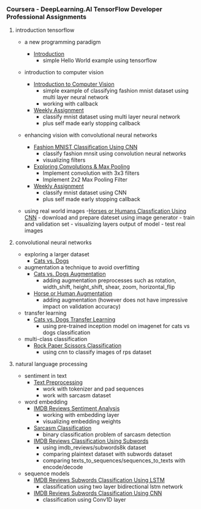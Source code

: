 ### Coursera - DeepLearning.AI TensorFlow Developer Professional Assignments

1. introduction tensorflow
	- a new programming paradigm
		- [Introduction](/house_price_prediction.ipynb)
			- simple Hello World example using tensorflow

	- introduction to computer vision
		- [Introduction to Computer Vision](/fashion_mnist.ipynb)
			- simple example of classifying fashion mnist dataset using multi layer neural network
			- working with callback
		- [Weekly Assignment](/mnist_mlp.ipynb)
			- classify mnist dataset using multi layer neural network
			- plus self made early stopping callback
	- enhancing vision with convolutional neural networks
		- [Fashion MNIST Classification Using CNN](/fashion_convolution.ipynb)
			- classify fashion mnsit using convolution neural networks
			- visualizing filters
		- [Exploring Convolutions & Max Pooling](/convolutions.ipynb)
			- Implement convolution with 3x3 filters
			- Implement 2x2 Max Pooling Filter
		- [Weekly Assignment](/fashion_convolution.ipynb)
			- classify mnist dataset using CNN
			- plus self made early stopping callback
	- using real world images
		-[Horses or Humans Classfication Using CNN](/horse_or_human.ipynb)
			- download and prepare dateset using image generator
			- train and validation set
			- visualizing layers output of model
			- test real images

2. convolutional neural networks
	- exploring a larger dataset
		- [Cats vs. Dogs](/cats_vs_dogs.ipynb)
	- augmentation a technique to avoid overfitting
		- [Cats vs. Dogs Augmentation](/cats_vs_dogs_with_augmentation.ipynb)
			- adding augmentation preprocesses such as rotation, width_shift, height_shift, shear, zoom, horizontal_flip
		- [Horse or Human Augmentation](/horse_or_human_with_augmentation.ipynb)
			- adding augmentation (however does not have impressive impact on validation accuracy)
	- transfer learning
		- [Cats vs. Dogs Transfer Learning](/transfer_learning.ipynb)
			- using pre-trained inception model on imagenet for cats vs dogs classification
	- multi-class classification
		- [Rock Paper Scissors Classification](/rock_paper_scissors_cnn.ipynb)
			- using cnn to classify images of rps dataset

3. natural language processing
	- sentiment in text
		- [Text Preprocessing](/text_processing.ipynb)
			- work with tokenizer and pad sequences
			- work with sarcasm dataset
	- word embedding
		- [IMDB Reviews Sentiment Analysis](/imdb_reviews.ipynb)
			- working with embedding layer
			- visualizing embedding weights
		- [Sarcasm Classification](/sarcasm_classifier.ipynb)
			- binary classification problem of sarcasm detection
		- [IMDB Reviews Classification Using Subwords](/imdb_reviews_subwords.ipynb)
			- using imdb_reviews/subwords8k dataset
			- comparing plaintext dataset with subwords dataset
			- comparing texts_to_sequences/sequences_to_texts with encode/decode
	- sequence models
		- [IMDB Reviews Subwords Classification Using LSTM](/imdb_reviews_subwords_lstm.ipynb)
			- classification using two layer bidirectional lstm network
		- [IMDB Reviews Subwords Classification Using CNN](/imdb_reviews_subwords_cnn.ipynb)
			- classification using Conv1D layer